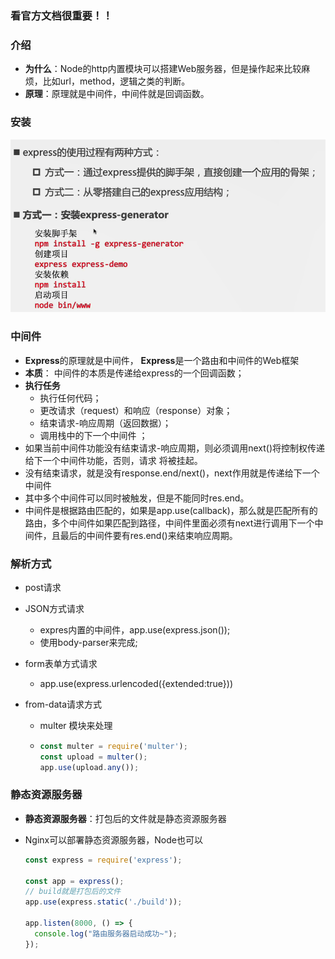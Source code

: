 ### 看官方文档很重要！！

### 介绍

- **为什么**：Node的http内置模块可以搭建Web服务器，但是操作起来比较麻烦，比如url，method，逻辑之类的判断。
- **原理**：原理就是中间件，中间件就是回调函数。

### 安装

![1644415186223](.\assets\1644415186223.png)

### 中间件

- **Express**的原理就是中间件， **Express**是一个路由和中间件的Web框架 
- **本质**： 中间件的本质是传递给express的一个回调函数； 
- **执行任务**
  -  执行任何代码； 
  -  更改请求（request）和响应（response）对象； 
  -  结束请求-响应周期（返回数据）；  
  -  调用栈中的下一个中间件 ；
-  如果当前中间件功能没有结束请求-响应周期，则必须调用next()将控制权传递给下一个中间件功能，否则，请求 将被挂起。 
  - 没有结束请求，就是没有response.end/next()，next作用就是传递给下一个中间件
  - 其中多个中间件可以同时被触发，但是不能同时res.end。
  - 中间件是根据路由匹配的，如果是app.use(callback)，那么就是匹配所有的路由，多个中间件如果匹配到路径，中间件里面必须有next进行调用下一个中间件，且最后的中间件要有res.end()来结束响应周期。

### 解析方式

-  post请求

  - JSON方式请求

    - expres内置的中间件，app.use(express.json());
    - 使用body-parser来完成;

  - form表单方式请求

    - app.use(express.urlencoded({extended:true}))

  - from-data请求方式

    -  multer 模块来处理

    - ```javascript
      const multer = require('multer');
      const upload = multer();
      app.use(upload.any());
      ```

### 静态资源服务器

- **静态资源服务器**：打包后的文件就是静态资源服务器

- Nginx可以部署静态资源服务器，Node也可以

  ```javascript
  const express = require('express');
  
  const app = express();
  // build就是打包后的文件
  app.use(express.static('./build'));
  
  app.listen(8000, () => {
    console.log("路由服务器启动成功~");
  });
  ```

  